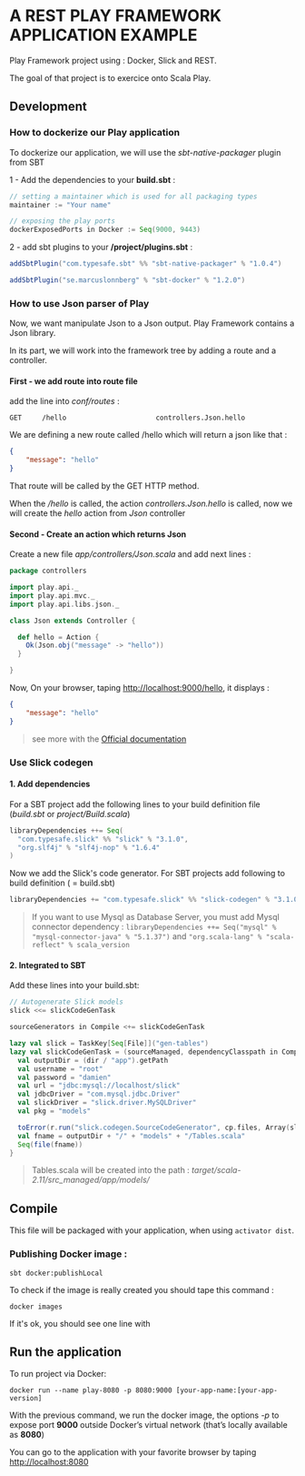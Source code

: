 # A REST PLAY FRAMEWORK APPLICATION EXAMPLE


Play Framework project using : Docker, Slick and REST.

The goal of that project is to exercice onto Scala Play.

## Development

### How to dockerize our Play application

To dockerize our application, we will use the *sbt-native-packager* plugin from SBT

1 - Add the depen­den­cies to your **build.sbt** :

```scala
// setting a maintainer which is used for all packaging types
maintainer := "Your name"

// exposing the play ports
dockerExposedPorts in Docker := Seq(9000, 9443)
```

2 - add sbt plugins to your **/project/plugins.sbt** :

```scala
addSbtPlugin("com.typesafe.sbt" %% "sbt-native-packager" % "1.0.4")

addSbtPlugin("se.marcuslonnberg" % "sbt-docker" % "1.2.0")
```


### How to use Json parser of Play

Now, we want manipulate Json to a Json output. Play Framework contains a Json library.

In its part, we will work into the framework tree by adding a route and a controller.

#### First - we add route into route file

add the line into *conf/routes* : 

```
GET     /hello                      controllers.Json.hello
```

We are defining a new route called /hello which will return a json like that :

```json
{
	"message": "hello"
}
```

That route will be called by the GET HTTP method.

When the */hello* is called, the action *controllers.Json.hello* is called, now we will create the *hello* action from *Json* controller

#### Second - Create an action which returns Json

Create a new file *app/controllers/Json.scala* and add next lines : 

```scala
package controllers

import play.api._
import play.api.mvc._
import play.api.libs.json._

class Json extends Controller {

  def hello = Action {
    Ok(Json.obj("message" -> "hello"))
  }

}
``` 

Now, On your browser, taping [http://localhost:9000/hello](), it displays :

```json
{
	"message": "hello"
}
```


> see more with the [Official documentation](https://www.playframework.com/documentation/2.4.x/ScalaJson) 

### Use Slick codegen

#### 1. Add dependencies

For a SBT project add the following lines to your build definition file (*build.sbt* or *project/Build.scala*)

```scala
libraryDependencies ++= Seq(
  "com.typesafe.slick" %% "slick" % "3.1.0",
  "org.slf4j" % "slf4j-nop" % "1.6.4"
)
```

Now we add the Slick's code generator. For SBT projects add following to build definition ( = build.sbt)

```scala
libraryDependencies += "com.typesafe.slick" %% "slick-codegen" % "3.1.0"
```
> If you want to use Mysql as Database Server, you must add Mysql connector dependency : 
> ``libraryDependencies ++= Seq("mysql" % "mysql-connector-java" % "5.1.37")``
> and 
> ``"org.scala-lang" % "scala-reflect" % scala_version``


#### 2. Integrated to SBT

Add these lines into your build.sbt:

```scala
// Autogenerate Slick models
slick <<= slickCodeGenTask

sourceGenerators in Compile <+= slickCodeGenTask

lazy val slick = TaskKey[Seq[File]]("gen-tables")
lazy val slickCodeGenTask = (sourceManaged, dependencyClasspath in Compile, runner in Compile, streams) map { (dir, cp, r, s) =>
  val outputDir = (dir / "app").getPath
  val username = "root"
  val password = "damien"
  val url = "jdbc:mysql://localhost/slick"
  val jdbcDriver = "com.mysql.jdbc.Driver"
  val slickDriver = "slick.driver.MySQLDriver"
  val pkg = "models"

  toError(r.run("slick.codegen.SourceCodeGenerator", cp.files, Array(slickDriver, jdbcDriver, url, outputDir, pkg, username, password), s.log))
  val fname = outputDir + "/" + "models" + "/Tables.scala"
  Seq(file(fname))
}
```

> Tables.scala will be created into the path : *target/scala-2.11/src_managed/app/models/*


## Compile

This file will be packaged with your application, when using `activator dist`.

### Publishing Docker image :

```
sbt docker:publishLocal
```

To check if the image is really created you should tape this command :

```
docker images
```

If it's ok, you should see one line with 


## Run the application

To run project via Docker:

```shell
docker run --name play-8080 -p 8080:9000 [your-app-name:[your-app-version]
```
With the previous command, we run the docker image, the options *-p*  to expose port **9000** outside Docker’s virtual network (that’s locally available as **8080**)

You can go to the application with your favorite browser by taping [http://localhost:8080]()